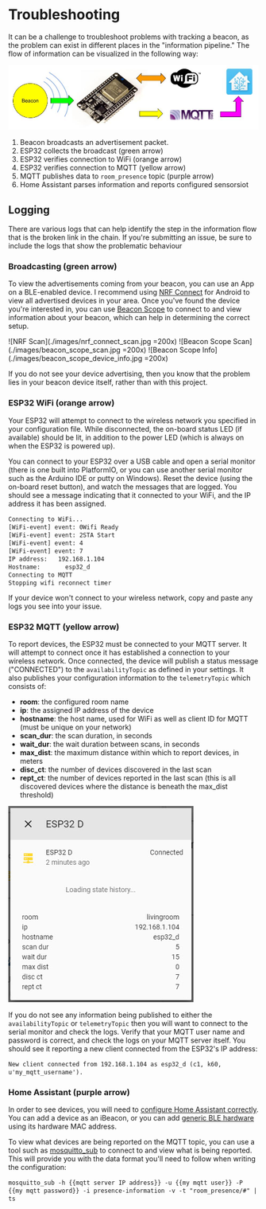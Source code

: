 # Troubleshooting
It can be a challenge to troubleshoot problems with tracking a beacon, as the problem can exist in different places in the "information pipeline." The flow of information can be visualized in the following way:

![Beacon Flow](./images/beacon_flow.jpg)

1. Beacon broadcasts an advertisement packet.
2. ESP32 collects the broadcast (green arrow)
3. ESP32 verifies connection to WiFi (orange arrow)
4. ESP32 verifies connection to MQTT (yellow arrow)
5. MQTT publishes data to `room_presence` topic (purple arrow)
6. Home Assistant parses information and reports configured sensorsiot

## Logging
There are various logs that can help identify the step in the information flow that is the broken link in the chain. If you're submitting an issue, be sure to include the logs that show the problematic behaviour

### Broadcasting (green arrow)
To view the advertisements coming from your beacon, you can use an App on a BLE-enabled device. I recommend using [NRF Connect](https://play.google.com/store/apps/details?id=no.nordicsemi.android.mcp) for Android to view all advertised devices in your area. Once you've found the device you're interested in, you can use [Beacon Scope](https://play.google.com/store/apps/details?id=com.davidgyoungtech.beaconscanner) to connect to and view information about your beacon, which can help in determining the correct setup.

![NRF Scan](./images/nrf_connect_scan.jpg =200x)
![Beacon Scope Scan](./images/beacon_scope_scan.jpg =200x)
![Beacon Scope Info](./images/beacon_scope_device_info.jpg =200x)

If you do not see your device advertising, then you know that the problem lies in your beacon device itself, rather than with this project.

### ESP32 WiFi (orange arrow)
Your ESP32 will attempt to connect to the wireless network you specified in your configuration file. While disconnected, the on-board status LED (if available) should be lit, in addition to the power LED (which is always on when the ESP32 is powered up).

You can connect to your ESP32 over a USB cable and open a serial monitor (there is one built into PlatformIO, or you can use another serial monitor such as the Arduino IDE or putty on Windows). Reset the device (using the on-board reset button), and watch the messages that are logged. You should see a message indicating that it connected to your WiFi, and the IP address it has been assigned.
```
Connecting to WiFi...
[WiFi-event] event: 0Wifi Ready
[WiFi-event] event: 2STA Start
[WiFi-event] event: 4
[WiFi-event] event: 7
IP address:   192.168.1.104
Hostname:       esp32_d
Connecting to MQTT
Stopping wifi reconnect timer
```

If your device won't connect to your wireless network, copy and paste any logs you see into your issue.

### ESP32 MQTT (yellow arrow)
To report devices, the ESP32 must be connected to your MQTT server. It will attempt to connect once it has established a connection to your wireless network. Once connected, the device will publish a status message ("CONNECTED") to the `availabilityTopic` as defined in your settings. It also publishes your configuration information to the `telemetryTopic` which consists of:
* **room**: the configured room name
* **ip**: the assigned IP address of the device
* **hostname**: the host name, used for WiFi as well as client ID for MQTT (must be unique on your network)
* **scan_dur**: the scan duration, in seconds
* **wait_dur**: the wait duration between scans, in seconds
* **max_dist**: the maximum distance within which to report devices, in meters
* **disc_ct**: the number of devices discovered in the last scan
* **rept_ct**: the number of devices reported in the last scan (this is all discovered devices where the distance is beneath the max_dist threshold)

![Home Assistant telemetry](./images/home_assistant_telemetry.jpg)

If you do not see any information being published to either the `availabilityTopic` or `telemetryTopic` then you will want to connect to the serial monitor and check the logs. Verify that your MQTT user name and password is correct, and check the logs on your MQTT server itself. You should see it reporting a new client connected from the ESP32's IP address:
```
New client connected from 192.168.1.104 as esp32_d (c1, k60, u'my_mqtt_username').
```

### Home Assistant (purple arrow)
In order to see devices, you will need to [configure Home Assistant correctly](./home_assistant). You can add a device as an iBeacon, or you can add [generic BLE hardware](./generic_ble) using its hardware MAC address.

To view what devices are being reported on the MQTT topic, you can use a tool such as [mosquitto_sub](https://mosquitto.org/man/mosquitto_sub-1.html) to connect to and view what is being reported. This will provide you with the data format you'll need to follow when writing the configuration:
```
mosquitto_sub -h {{mqtt server IP address}} -u {{my mqtt user}} -P {{my mqtt password}} -i presence-information -v -t "room_presence/#" | ts
```
